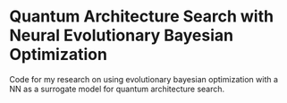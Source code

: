 # Quantum Architecture Search with Neural Evolutionary Bayesian Optimization

Code for my research on using evolutionary bayesian optimization with a NN as a surrogate model for quantum architecture search.